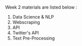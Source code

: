 Week 2 materials are listed below :
1. Data Science & NLP
2. Webscraping
3. API
4. Twitter's API
5. Text Pre-Processing
